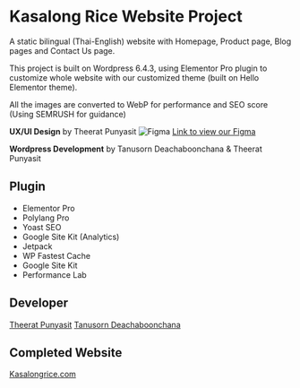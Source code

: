 
# Kasalong Rice Website Project
A static bilingual (Thai-English) website with Homepage, Product page, Blog pages and Contact Us page.

This project is built on Wordpress 6.4.3, using Elementor Pro plugin to customize whole website with our customized theme (built on Hello Elementor theme).

All the images are converted to WebP for performance and SEO score (Using SEMRUSH for guidance)

**UX/UI Design**
by Theerat Punyasit 
![Figma](https://img.shields.io/badge/figma-%23F24E1E.svg?style=for-the-badge&logo=figma&logoColor=white) [Link to view our Figma](https://www.figma.com/file/1KfTsXs7m1uUXC0OesGbBf/Kasalong-Rice-Project?type=design&node-id=0:1&mode=design&t=UO1rJHVyq7zOlnZe-1)

**Wordpress Development**
by Tanusorn Deachaboonchana & Theerat Punyasit

## Plugin

 - Elementor Pro
 - Polylang Pro
 - Yoast SEO
 - Google Site Kit (Analytics)
 - Jetpack
 - WP Fastest Cache
 - Google Site Kit
 - Performance Lab

## Developer
[Theerat Punyasit](https://www.linkedin.com/in/theerat-que-punyasit-074219180/)
[Tanusorn Deachaboonchana](https://www.linkedin.com/in/tanuson-deachaboonchana-743a3029b/)

## Completed Website
[Kasalongrice.com](https://www.kasalongrice.com/)


